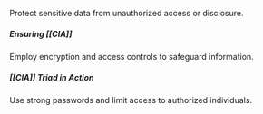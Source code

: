 Protect sensitive data from unauthorized access or disclosure.

##### Ensuring [[CIA]]
Employ encryption and access controls to safeguard information.
##### [[CIA]] Triad in Action
Use strong passwords and limit access to authorized individuals.